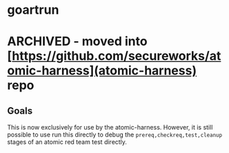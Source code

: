 # goartrun

# ARCHIVED - moved into [https://github.com/secureworks/atomic-harness](atomic-harness) repo

## Goals

This is now exclusively for use by the atomic-harness.  However, it is still possible to use run this directly to debug the `prereq,checkreq,test,cleanup` stages of an atomic red team test directly.

